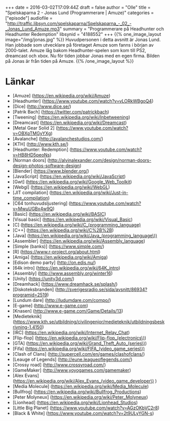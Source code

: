 +++
date = 2016-03-02T17:09:44Z
draft = false
author = "Olle"
title = "Spelskaparna 2 - Jonas Lund (Programmerare | Amuze)"
categories = ["episode"]
audiofile = "http://traffic.libsyn.com/spelskaparna/Spelskaparna_-_02_-_Jonas_Lund_Amuze.mp3"
summary = "Programmerare på Headhunter och Headhunter Redemption"
libsynid = "4188552"
+++
{{% one_image_layout image="/img/jonas.jpg" %}}
Huvudpersonen i detta avsnitt är Jonas Lund. Han jobbade som utvecklare på företaget Amuze som fanns i början av 2000-talet. Amuze låg bakom Headhunter-spelen som kom till PS2, dreamcast och xbox. Nu för tiden jobbar Jonas med en egen firma. Bilden på Jonas är från tiden på Amuze.
{{% /one_image_layout %}}

# Länkar

* [Amuze] (https://en.wikipedia.org/wiki/Amuze) 
* [Headhunter] (https://www.youtube.com/watch?v=vLORkWBgoQ4)
* [Dice] (http://www.dice.se/) 
* [Patrik Bach] (https://twitter.com/patrickbach)
* [Tweening] (https://en.wikipedia.org/wiki/Inbetweening)
* [Dreamcast] (https://en.wikipedia.org/wiki/Dreamcast)
* [Metal Gear Solid 2] (https://www.youtube.com/watch?v=OBXpTMGyYXg)
* [Avalanche] (http://avalanchestudios.com/)
* [KTH] (http://www.kth.se/)
* [Headhunter: Redemption] (https://www.youtube.com/watch?v=HB8HD5peoNs)
* [Norman doors] (http://alvinalexander.com/design/norman-doors-design-photos-software-design)
* [Blender] (https://www.blender.org/)
* [JavaScript] (https://en.wikipedia.org/wiki/JavaScript)
* [Gwt] (https://en.wikipedia.org/wiki/Google_Web_Toolkit)
* [Webgl] (https://en.wikipedia.org/wiki/WebGL)
* [JIT compilation] (https://en.wikipedia.org/wiki/Just-in-time_compilation)
* [C64 tonhuvudsljustering] (https://www.youtube.com/watch?v=MwuUGBx4w9Q)
* [Basic] (https://en.wikipedia.org/wiki/BASIC)
* [Visual basic] (https://en.wikipedia.org/wiki/Visual_Basic)
* [C] (https://en.wikipedia.org/wiki/C_(programming_language)
* [C++] (https://en.wikipedia.org/wiki/C%2B%2B)
* [Java] (https://en.wikipedia.org/wiki/Java_(programming_language\))
* [Assembler] (https://en.wikipedia.org/wiki/Assembly_language)
* [Simple (banks)] (https://www.simple.com/)
* [R] (https://www.r-project.org/about.html)
* [Amiga] (https://en.wikipedia.org/wiki/Amiga)
* [Edison demo party] (http://on.edis.nu/)
* [64k intro] (https://en.wikipedia.org/wiki/64K_intro)
* [Assembly] (http://www.assembly.org/winter16)
* [Unity] (https://unity3d.com/)
* [Dreamhack] (https://www.dreamhack.se/splash/)
* [Diskoteksbranden] (http://sverigesradio.se/sida/avsnitt/86934?programid=2519)
* [Lundum dare] (http://ludumdare.com/compo/)
* [E-game] (http://www.e-game.com)
* [Knasen] (http://www.e-game.com/Game/Details/13)
* [Medieteknik] (https://www.kth.se/utbildning/civilingenjor/medieteknik/utbildningsbeskrivning-1.4150)
* [IRC] (https://en.wikipedia.org/wiki/Internet_Relay_Chat)
* [Flip-flop] (https://en.wikipedia.org/wiki/Flip-flop_(electronics\))
* [GTA] (https://en.wikipedia.org/wiki/Grand_Theft_Auto_(series\))
* [Fifa] (https://en.wikipedia.org/wiki/FIFA_(video_game_series\))
* [Clash of Clans] (http://supercell.com/en/games/clashofclans/)
* [Leauge of Legends] (http://eune.leagueoflegends.com/)
* [Crossy road] (http://www.crossyroad.com/)
* [GameMaker] (http://www.yoyogames.com/gamemaker)
* [Alex Evans] (https://en.wikipedia.org/wiki/Alex_Evans_(video_game_developer\) )
* [Media Molecule] (https://en.wikipedia.org/wiki/Media_Molecule)
* [Bullfrog] (https://en.wikipedia.org/wiki/Bullfrog_Productions)
* [Peter Molyneux] (https://en.wikipedia.org/wiki/Peter_Molyneux)
* [Lionhead] (https://en.wikipedia.org/wiki/Lionhead_Studios)
* [Little Big Planet] (https://www.youtube.com/watch?v=AGzOKbVC2r8)
* [Black & White] (https://www.youtube.com/watch?v=2t9ULyYGN-s)

